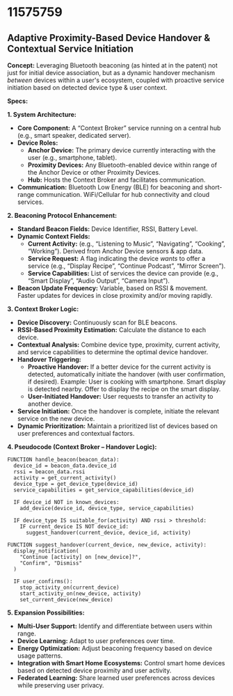 # 11575759

## Adaptive Proximity-Based Device Handover & Contextual Service Initiation

**Concept:** Leveraging Bluetooth beaconing (as hinted at in the patent) not just for initial device association, but as a dynamic handover mechanism *between* devices within a user's ecosystem, coupled with proactive service initiation based on detected device type & user context.

**Specs:**

**1. System Architecture:**

*   **Core Component:**  A “Context Broker” service running on a central hub (e.g., smart speaker, dedicated server).
*   **Device Roles:**
    *   **Anchor Device:**  The primary device currently interacting with the user (e.g., smartphone, tablet).
    *   **Proximity Devices:** Any Bluetooth-enabled device within range of the Anchor Device or other Proximity Devices.
    *   **Hub:** Hosts the Context Broker and facilitates communication.
*   **Communication:**  Bluetooth Low Energy (BLE) for beaconing and short-range communication.  WiFi/Cellular for hub connectivity and cloud services.

**2. Beaconing Protocol Enhancement:**

*   **Standard Beacon Fields:** Device Identifier, RSSI, Battery Level.
*   **Dynamic Context Fields:**
    *   **Current Activity:** (e.g., “Listening to Music”, “Navigating”, “Cooking”, “Working”). Derived from Anchor Device sensors & app data.
    *   **Service Request:**  A flag indicating the device *wants* to offer a service (e.g., “Display Recipe”, “Continue Podcast”, “Mirror Screen”).
    *   **Service Capabilities:** List of services the device can provide (e.g., “Smart Display”, “Audio Output”, “Camera Input”).
*   **Beacon Update Frequency:** Variable, based on RSSI & movement.  Faster updates for devices in close proximity and/or moving rapidly.

**3. Context Broker Logic:**

*   **Device Discovery:** Continuously scan for BLE beacons.
*   **RSSI-Based Proximity Estimation:**  Calculate the distance to each device.
*   **Contextual Analysis:** Combine device type, proximity, current activity, and service capabilities to determine the optimal device handover.
*   **Handover Triggering:**
    *   **Proactive Handover:**  If a better device for the current activity is detected, automatically initiate the handover (with user confirmation, if desired).  Example: User is cooking with smartphone. Smart display is detected nearby. Offer to display the recipe on the smart display.
    *   **User-Initiated Handover:** User requests to transfer an activity to another device.
*   **Service Initiation:** Once the handover is complete, initiate the relevant service on the new device.
*   **Dynamic Prioritization:**  Maintain a prioritized list of devices based on user preferences and contextual factors.

**4. Pseudocode (Context Broker – Handover Logic):**

```
FUNCTION handle_beacon(beacon_data):
  device_id = beacon_data.device_id
  rssi = beacon_data.rssi
  activity = get_current_activity()
  device_type = get_device_type(device_id)
  service_capabilities = get_service_capabilities(device_id)

  IF device_id NOT in known_devices:
    add_device(device_id, device_type, service_capabilities)

  IF device_type IS suitable_for(activity) AND rssi > threshold:
    IF current_device IS NOT device_id:
      suggest_handover(current_device, device_id, activity)

FUNCTION suggest_handover(current_device, new_device, activity):
  display_notification(
    "Continue [activity] on [new_device]?",
    "Confirm", "Dismiss"
  )

  IF user_confirms():
    stop_activity_on(current_device)
    start_activity_on(new_device, activity)
    set_current_device(new_device)

```

**5. Expansion Possibilities:**

*   **Multi-User Support:**  Identify and differentiate between users within range.
*   **Device Learning:**  Adapt to user preferences over time.
*   **Energy Optimization:**  Adjust beaconing frequency based on device usage patterns.
*   **Integration with Smart Home Ecosystems:**  Control smart home devices based on detected device proximity and user activity.
*   **Federated Learning:** Share learned user preferences across devices while preserving user privacy.
